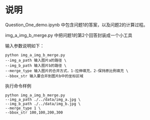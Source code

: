 # 说明

Question_One_demo.ipynb 中包含问题1的答案，以及问题2的计算过程。

img_a_img_b_merge.py 中把问题1的第2个回答封装成一个小工具


输入参数说明如下：
```
python img_a_img_b_merge.py 
--img_a_path 输入图片a的路径 \
--img_b_path 输入图片b的路径 \
--merge_type 输入图片的合并方式，1-拉伸填充，2-保持原比例填充 \
--bbox_str 输入要合并到图片b中的坐标区域
```

执行命令样例
```
python img_a_img_b_merge.py 
--img_a_path ./../data/img_a.jpg \
--img_b_path ./../data/img_b.jpg \
--merge_type 1 \
--bbox_str 100,100,200,300
```
